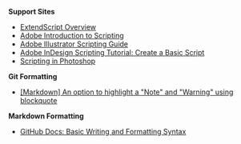 <b>Support Sites</b>
* <a href="https://extendscript.docsforadobe.dev/introduction/extendscript-overview.html">ExtendScript Overview</a>
* <a href="https://community.adobe.com/havfw69955/attachments/havfw69955/photoshop/727752/1/8473193%20(Adobe%20introduction%20to%20scripting).pdf">Adobe Introduction to Scripting</a>
* <a href="https://ai-scripting.docsforadobe.dev/">Adobe Illustrator Scripting Guide</a>
* <a href="https://www.youtube.com/watch?v=r1WWK7pl6so">Adobe InDesign Scripting Tutorial: Create a Basic Script</a>
* <a href="https://helpx.adobe.com/photoshop/using/scripting.html">Scripting in Photoshop</a>

<b>Git Formatting</b>
* <a href="https://github.com/orgs/community/discussions/16925">[Markdown] An option to highlight a "Note" and "Warning" using blockquote</a>

<b>Markdown Formatting</b>
* <a href="https://docs.github.com/en/get-started/writing-on-github/getting-started-with-writing-and-formatting-on-github/basic-writing-and-formatting-syntax">GitHub Docs: Basic Writing and Formatting Syntax</a>